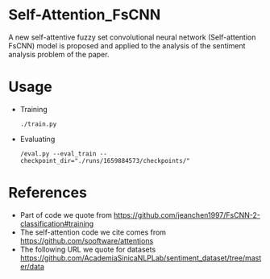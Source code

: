 # Self-Attention_FsCNN
A new self-attentive fuzzy set convolutional neural network (Self-attention FsCNN) model is proposed and applied to the analysis of the sentiment analysis problem of the paper.

# Usage

* Training

    ```./train.py```

* Evaluating

    ```/eval.py --eval_train --checkpoint_dir="./runs/1659884573/checkpoints/"```

# References
* Part of code we quote from https://github.com/jeanchen1997/FsCNN-2-classification#training
* The self-attention code we cite comes from https://github.com/sooftware/attentions
* The following URL we quote for datasets https://github.com/AcademiaSinicaNLPLab/sentiment_dataset/tree/master/data
